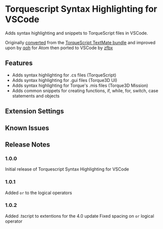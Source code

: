 # Torquescript Syntax Highlighting for VSCode

Adds syntax highlighting and snippets to TorqueScript files in VSCode.

Originally [converted](http://atom.io/docs/latest-converting-a-text-mate-bundle) from the [TorqueScript TextMate bundle](http://mysterycoconut.com/tsmate/) and improved upon by [qoh](https://github.com/qoh/language-torquescript) for Atom then ported to VSCode by [zfbx](https://github.com/zfbx/vscode-torquescript) 

## Features

* Adds syntax highlighting for .cs files (TorqueScript)
* Adds syntax highlighting for .gui files (Torque3D UI)
* Adds syntax highlighting for Torque's .mis files (Torque3D Mission)
* Adds common snippets for creating functions, if, while, for, switch, case statements and objects


## Extension Settings

## Known Issues

## Release Notes

### 1.0.0

Initial release of Torquescript Syntax Highlighting for VSCode

### 1.0.1

Added `or` to the logical operators

### 1.0.2

Added .tscript to extentions for the 4.0 update
Fixed spacing on `or` logical operator
